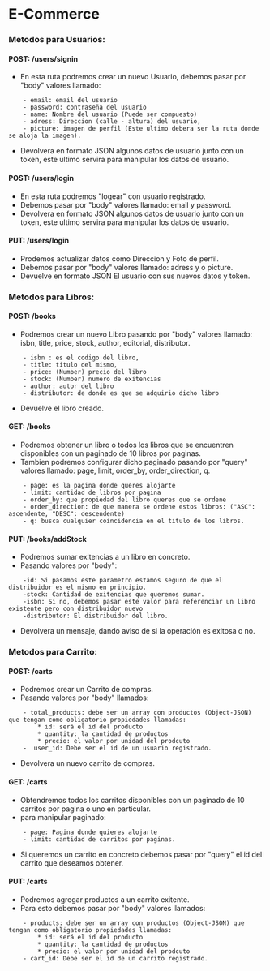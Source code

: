 # E-Commerce
### Metodos para Usuarios:
#### POST: /users/signin
* En esta ruta podremos crear un nuevo Usuario, debemos pasar por "body" valores llamado: 
```Donde:
    - email: email del usuario 
    - password: contraseña del usuario 
    - name: Nombre del usuario (Puede ser compuesto)
    - adress: Direccion (calle - altura) del usuario, 
    - picture: imagen de perfil (Este ultimo debera ser la ruta donde se aloja la imagen).
```
* Devolvera en formato JSON algunos datos de usuario junto con un token, este ultimo servira para manipular los datos de usuario.

#### POST: /users/login
* En esta ruta podremos "logear" con usuario registrado.
* Debemos pasar por "body" valores llamado: email y password.
* Devolvera en formato JSON algunos datos de usuario junto con un token, este ultimo servira para manipular los datos de usuario.

#### PUT: /users/login
* Prodemos actualizar datos como Direccion y Foto de perfil.
* Debemos pasar por "body" valores llamado: adress y o picture.
* Devuelve en formato JSON El usuario con sus nuevos datos y token.

### Metodos para Libros:
#### POST: /books
* Podremos crear un nuevo Libro pasando por "body" valores llamado: isbn, title, price, stock, author, editorial, distributor.
```  Donde:
    - isbn : es el codigo del libro,
    - title: titulo del mismo,
    - price: (Number) precio del libro
    - stock: (Number) numero de exitencias
    - author: autor del libro
    - distributor: de donde es que se adquirio dicho libro
```
* Devuelve el libro creado.

#### GET: /books
* Podremos obtener un libro o todos los libros que se encuentren disponibles con un paginado de 10 libros por paginas.
* Tambien podremos configurar dicho paginado pasando por "query" valores llamado: page, limit, order_by, order_direction, q.
``` Donde
    - page: es la pagina donde queres alojarte
    - limit: cantidad de libros por pagina
    - order_by: que propiedad del libro queres que se ordene
    - order_direction: de que manera se ordene estos libros: ("ASC": ascendente, "DESC": descendente)
    - q: busca cualquier coincidencia en el titulo de los libros.
``` 

#### PUT: /books/addStock
* Podremos sumar exitencias a un libro en concreto.
* Pasando valores por "body":
``` Donde:
    -id: Si pasamos este parametro estamos seguro de que el distribuidor es el mismo en principio.
    -stock: Cantidad de exitencias que queremos sumar.
    -isbn: Si no, debemos pasar este valor para referenciar un libro existente pero con distribuidor nuevo
    -distributor: El distribuidor del libro.
```
* Devolvera un mensaje, dando aviso de si la operación es exitosa o no.

### Metodos para Carrito:
#### POST: /carts
* Podremos crear un Carrito de compras.
* Pasando valores por "body" llamados:
```Donde:
    - total_products: debe ser un array con productos (Object-JSON) que tengan como obligatorio propiedades llamadas: 
        * id: será el id del producto
        * quantity: la cantidad de productos
        * precio: el valor por unidad del prodcuto
    -  user_id: Debe ser el id de un usuario registrado.
```
* Devolvera un nuevo carrito de compras.

#### GET: /carts
* Obtendremos todos los carritos disponibles con un paginado de 10 carritos por pagina o uno en particular.
* para manipular paginado: 
``` Donde:
    - page: Pagina donde quieres alojarte 
    - limit: cantidad de carritos por paginas.
```
* Si queremos un carrito en concreto debemos pasar por "query" el id del carrito que deseamos obtener.

#### PUT: /carts
* Podremos agregar productos a un carrito exitente. 
* Para esto debemos pasar por "body" valores llamados: 
```Donde:
    - products: debe ser un array con productos (Object-JSON) que tengan como obligatorio propiedades llamadas: 
        * id: será el id del producto
        * quantity: la cantidad de productos
        * precio: el valor por unidad del prodcuto
    - cart_id: Debe ser el id de un carrito registrado.
```